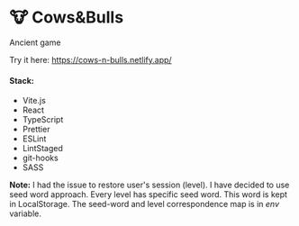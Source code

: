 # 🐮 Cows&Bulls

Ancient game

Try it here: https://cows-n-bulls.netlify.app/

#### Stack:

- Vite.js
- React
- TypeScript
- Prettier
- ESLint
- LintStaged
- git-hooks
- SASS

**Note:** I had the issue to restore user's session (level).
I have decided to use seed word approach. Every level has
specific seed word. This word is kept in LocalStorage.
The seed-word and level correspondence map is in _env_ variable.
